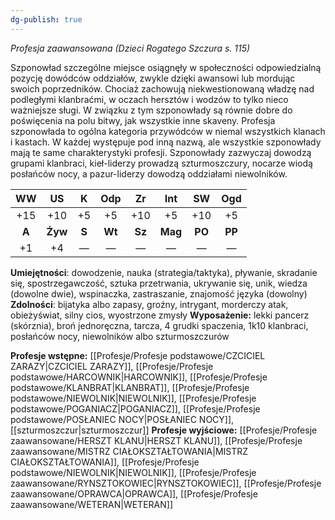 ```yaml
---
dg-publish: true
---
```

*Profesja zaawansowana (Dzieci Rogatego Szczura s. 115)*

Szponowład szczególne miejsce osiągnęły w społeczności odpowiedzialną pozycję dowódców oddziałów, zwykle dzięki awansowi lub mordując swoich poprzedników. Chociaż zachowują niekwestionowaną władzę nad podległymi klanbraćmi, w oczach hersztów i wodzów to tylko nieco ważniejsze sługi. W związku z tym szponowłady są równie dobre do poświęcenia na polu bitwy, jak wszystkie inne skaveny. Profesja szponowłada to ogólna kategoria przywódców w niemal wszystkich klanach i kastach. W każdej występuje pod inną nazwą, ale wszystkie szponowłady mają te same charakterystyki profesji. Szponowłady zazwyczaj dowodzą grupami klanbraci, kieł-liderzy prowadzą szturmoszczury, nocarze wiodą posłańców nocy, a pazur-liderzy dowodzą oddziałami niewolników.

|  WW   |   US    |   K   |  Odp   |   Zr   |   Int   |   SW   |  Ogd   |
|:-----:|:-------:|:-----:|:------:|:------:|:-------:|:------:|:------:|
|  +15  |   +10   |  +5   |   +5   |  +10   |   +5    |  +10   |   +5   |
| **A** | **Żyw** | **S** | **Wt** | **Sz** | **Mag** | **PO** | **PP** |
|  +1   |   +4    |   —   |   —    |   —    |    —    |   —    |   —    |

**Umiejętności**: dowodzenie, nauka (strategia/taktyka), pływanie, skradanie się, spostrzegawczość, sztuka przetrwania, ukrywanie się, unik, wiedza (dowolne dwie), wspinaczka, zastraszanie, znajomość języka (dowolny)
**Zdolności**: bijatyka albo zapasy, groźny, intrygant, morderczy atak, obieżyświat, silny cios, wyostrzone zmysły
**Wyposażenie:** lekki pancerz (skórznia), broń jednoręczna, tarcza, 4 grudki spaczenia, 1k10 klanbraci, posłańców nocy, niewolników albo szturmoszczurów

**Profesje wstępne:** [[Profesje/Profesje podstawowe/CZCICIEL ZARAZY\|CZCICIEL ZARAZY]], [[Profesje/Profesje podstawowe/HARCOWNIK\|HARCOWNIK]], [[Profesje/Profesje podstawowe/KLANBRAT\|KLANBRAT]], [[Profesje/Profesje podstawowe/NIEWOLNIK\|NIEWOLNIK]], [[Profesje/Profesje podstawowe/POGANIACZ\|POGANIACZ]], [[Profesje/Profesje podstawowe/POSŁANIEC NOCY\|POSŁANIEC NOCY]], [[szturmoszczur\|szturmoszczur]]
**Profesje wyjściowe:** [[Profesje/Profesje zaawansowane/HERSZT KLANU\|HERSZT KLANU]], [[Profesje/Profesje zaawansowane/MISTRZ CIAŁOKSZTAŁTOWANIA\|MISTRZ CIAŁOKSZTAŁTOWANIA]], [[Profesje/Profesje podstawowe/NIEWOLNIK\|NIEWOLNIK]], [[Profesje/Profesje zaawansowane/RYNSZTOKOWIEC\|RYNSZTOKOWIEC]], [[Profesje/Profesje zaawansowane/OPRAWCA\|OPRAWCA]], [[Profesje/Profesje zaawansowane/WETERAN\|WETERAN]]
